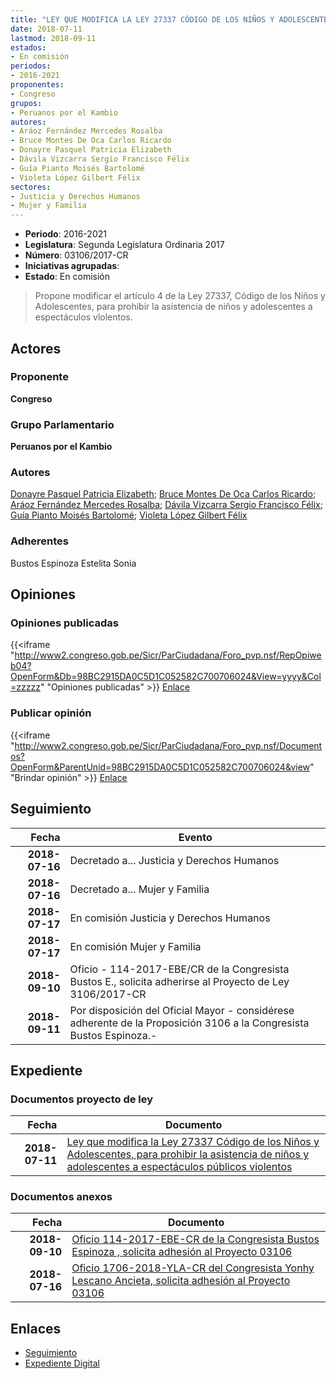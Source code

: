```yaml
---
title: "LEY QUE MODIFICA LA LEY 27337 CÓDIGO DE LOS NIÑOS Y ADOLESCENTES, PARA PROHIBIR LA ASISTENCIA DE NIÑOS Y ADOLESCENTES A ESPECTÁCULOS PÚBLICOS VIOLENTOS"
date: 2018-07-11
lastmod: 2018-09-11
estados:
- En comisión
periodos:
- 2016-2021
proponentes:
- Congreso
grupos:
- Peruanos por el Kambio
autores:
- Aráoz Fernández Mercedes Rosalba
- Bruce Montes De Oca Carlos Ricardo
- Donayre Pasquel Patricia Elizabeth
- Dávila Vizcarra Sergio Francisco Félix
- Guía Pianto Moisés Bartolomé
- Violeta López Gilbert Félix
sectores:
- Justicia y Derechos Humanos
- Mujer y Familia
---
```

- **Periodo**: 2016-2021
- **Legislatura**: Segunda Legislatura Ordinaria 2017
- **Número**: 03106/2017-CR
- **Iniciativas agrupadas**: 
- **Estado**: En comisión

> Propone modificar el artículo 4 de la Ley 27337, Código de los Niños y Adolescentes, para prohibir la asistencia de niños y adolescentes a espectáculos vlolentos.


## Actores

### Proponente

**Congreso**

### Grupo Parlamentario

**Peruanos por el Kambio**

### Autores

[Donayre Pasquel Patricia Elizabeth](mailto:mailto:pdonayre@congreso.gob.pe); [Bruce Montes De Oca Carlos Ricardo](mailto:mailto:cbruce@congreso.gob.pe); [Aráoz Fernández Mercedes Rosalba](mailto:mailto:maraoz@congreso.gob.pe); [Dávila Vizcarra Sergio Francisco Félix](mailto:mailto:sdavila@congreso.gob.pe); [Guía Pianto Moisés Bartolomé](mailto:mailto:mguia@congreso.gob.pe); [Violeta López Gilbert Félix](mailto:mailto:gvioleta@congreso.gob.pe)

### Adherentes

Bustos Espinoza Estelita Sonia

## Opiniones

### Opiniones publicadas

{{<iframe "http://www2.congreso.gob.pe/Sicr/ParCiudadana/Foro_pvp.nsf/RepOpiweb04?OpenForm&Db=98BC2915DA0C5D1C052582C700706024&View=yyyy&Col=zzzzz" "Opiniones publicadas" >}}
[Enlace](http://www2.congreso.gob.pe/Sicr/ParCiudadana/Foro_pvp.nsf/RepOpiweb04?OpenForm&Db=98BC2915DA0C5D1C052582C700706024&View=yyyy&Col=zzzzz)

### Publicar opinión

{{<iframe "http://www2.congreso.gob.pe/Sicr/ParCiudadana/Foro_pvp.nsf/Documentos?OpenForm&ParentUnid=98BC2915DA0C5D1C052582C700706024&view" "Brindar opinión" >}}
[Enlace](http://www2.congreso.gob.pe/Sicr/ParCiudadana/Foro_pvp.nsf/Documentos?OpenForm&ParentUnid=98BC2915DA0C5D1C052582C700706024&view)


## Seguimiento

| Fecha | Evento |
|------:|--------|
| **2018-07-16** | Decretado a... Justicia y Derechos Humanos |
| **2018-07-16** | Decretado a... Mujer y Familia |
| **2018-07-17** | En comisión Justicia y Derechos Humanos |
| **2018-07-17** | En comisión Mujer y Familia |
| **2018-09-10** | Oficio - 114-2017-EBE/CR de la Congresista Bustos E., solicita adherirse al Proyecto de Ley 3106/2017-CR |
| **2018-09-11** | Por disposición del Oficial Mayor - considérese adherente de la Proposición 3106 a la Congresista Bustos Espinoza.- |

## Expediente

### Documentos proyecto de ley

| Fecha | Documento |
|------:|-----------|
| **2018-07-11** | [Ley que modifica la Ley 27337 Código de los Niños y Adolescentes, para prohibir la asistencia de niños y adolescentes a espectáculos públicos violentos](http://www.leyes.congreso.gob.pe/Documentos/2016_2021/Proyectos_de_Ley_y_de_Resoluciones_Legislativas/PL0310620180711pdf.pdf) |

### Documentos anexos

| Fecha | Documento |
|------:|-----------|
| **2018-09-10** | [Oficio 114-2017-EBE-CR de la Congresista Bustos Espinoza , solicita adhesión al Proyecto 03106](http://www.leyes.congreso.gob.pe/Documentos/2016_2021/Adhesiones/Proyectos_de_Ley/OFICIO-114-2017-EBE-CR.PDF) |
| **2018-07-16** | [Oficio 1706-2018-YLA-CR del Congresista Yonhy Lescano Ancieta, solicita adhesión al Proyecto 03106](http://www.leyes.congreso.gob.pe/Documentos/2016_2021/Oficios/Congresistas/OFICIO-1706-2018-YLA-CR.pdf) |

## Enlaces

- [Seguimiento](http://www2.congreso.gob.pe/Sicr/TraDocEstProc/CLProLey2016.nsf/f7fff46988ca05b1052578e100829cc7/dcafc5c77341511d052582c700751e13?OpenDocument)
- [Expediente Digital](http://www2.congreso.gob.pe/Sicr/TraDocEstProc/Expvirt_2011.nsf/visbusqptramdoc1621/03106?opendocument)

